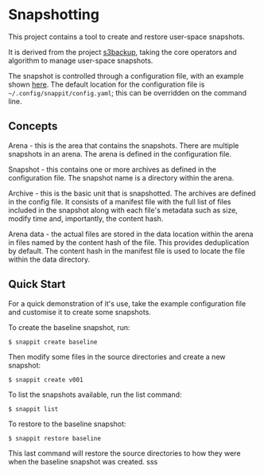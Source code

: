 # Snapshotting

This project contains a tool to create and restore user-space snapshots.

It is derived from the project [s3backup](https://github.com/parlaynu/s3backup), taking the core operators
and algorithm to manage user-space snapshots.

The snapshot is controlled through a configuration file, with an example shown [here](config/config.yaml).
The default location for the configuration file is `~/.config/snappit/config.yaml`; this can be overridden
on the command line.

## Concepts

Arena - this is the area that contains the snapshots. There are multiple snapshots in an arena.
The arena is defined in the configuration file.

Snapshot - this contains one or more archives as defined in the configuration file. The snapshot
name is a directory within the arena.

Archive - this is the basic unit that is snapshotted. The archives are defined in the config file. 
It consists of a manifest file with the full list of files included in the snapshot
along with each file's metadata such as size, modify time and, importantly, the content hash.

Arena data - the actual files are stored in the data location within the arena in files named
by the content hash of the file. This provides deduplication by default. The content hash in the
manifest file is used to locate the file within the data directory.

## Quick Start

For a quick demonstration of it's use, take the example configuration file and customise it to create
some snapshots.

To create the baseline snapshot, run:

    $ snappit create baseline

Then modify some files in the source directories and create a new snapshot:

    $ snappit create v001

To list the snapshots available, run the list command:

    $ snappit list

To restore to the baseline snapshot:

    $ snappit restore baseline

This last command will restore the source directories to how they were when the baseline
snapshot was created.
sss
